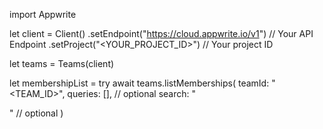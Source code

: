 import Appwrite

let client = Client()
    .setEndpoint("https://cloud.appwrite.io/v1") // Your API Endpoint
    .setProject("<YOUR_PROJECT_ID>") // Your project ID

let teams = Teams(client)

let membershipList = try await teams.listMemberships(
    teamId: "<TEAM_ID>",
    queries: [], // optional
    search: "<SEARCH>" // optional
)


